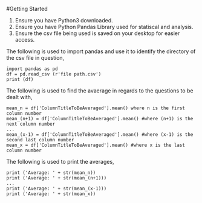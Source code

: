 #Getting Started

1. Ensure you have Python3 downloaded. 
2. Ensure you have Python Pandas Library used for statiscal and analysis. 
3. Ensure the csv file being used is saved on your desktop for easier access. 

The following is used to import pandas and use it to identify the directory of the csv file in question, 

```
import pandas as pd 
df = pd.read_csv (r'file path.csv')
print (df)
```

The following is used to find the avaerage in regards to the questions to be dealt with,

```
mean_n = df['ColumnTitleToBeAveraged'].mean() where n is the first column number 
mean_(n+1) = df['ColumnTitleToBeAveraged'].mean() #where (n+1) is the next column number
...
mean_(x-1) = df['ColumnTitleToBeAveraged'].mean() #where (x-1) is the second last column number
mean_x = df['ColumnTitleToBeAveraged'].mean() #where x is the last column number
```

The following is used to print the averages, 

``` 
print ('Average: ' + str(mean_n))
print ('Average: ' + str(mean_(n+1)))
...
print ('Average: ' + str(mean_(x-1)))
print ('Average: ' + str(mean_x))
```

